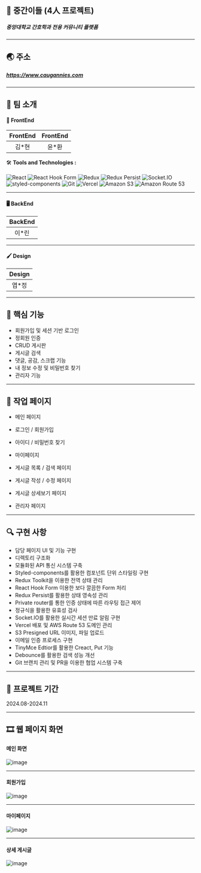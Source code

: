 ## 📝 중간이들 (4人 프로젝트)

##### 중앙대학교 간호학과 전용 커뮤니티 플랫폼

---

## 🌏 주소

##### <https://www.caugannies.com>

---

## 👥 팀 소개

#### 🎨 FrontEnd

| FrontEnd | FrontEnd |
| :------: | :------: |
|  김\*현  |  윤\*환  |

🛠️ **Tools and Technologies :** <br><br>
![React](https://img.shields.io/badge/React-%2320232a.svg?style=for-the-badge&logo=react&logoColor=%2361DAFB)
![React Hook Form](https://img.shields.io/badge/react--hook--form-EC5990?style=for-the-badge&logo=reacthookform&logoColor=white)
![Redux](https://img.shields.io/badge/Redux-%23593d88.svg?style=for-the-badge&logo=redux&logoColor=white)
![Redux Persist](https://img.shields.io/badge/Redux_Persist-%23593d88.svg?style=for-the-badge&logo=redux&logoColor=white)
![Socket.IO](https://img.shields.io/badge/Socket.io-black?style=for-the-badge&logo=socket.io&badgeColor=010101)
![styled-components](https://img.shields.io/badge/styled--components-DB7093?style=for-the-badge&logo=styled-components&logoColor=white)
![Git](https://img.shields.io/badge/Git-%23F05033.svg?style=for-the-badge&logo=git&logoColor=white)
![Vercel](https://img.shields.io/badge/Vercel-%23000000.svg?style=for-the-badge&logo=vercel&logoColor=white)
![Amazon S3](https://img.shields.io/badge/Amazon%20S3-569A31?style=for-the-badge&logo=amazon-s3&logoColor=white)
![Amazon Route 53](https://img.shields.io/badge/Amazon%20Route%2053-4053D6?style=for-the-badge&logo=amazon-aws&logoColor=white)

---

#### 🖥 BackEnd

| BackEnd |
| :-----: |
| 이\*린  |

---

#### 🖌️ Design

| Design |
| :----: |
| 엽\*정 |

---

## 🔑 핵심 기능

- 회원가입 및 세션 기반 로그인
- 정회원 인증
- CRUD 게시판
- 게시글 검색
- 댓글, 공감, 스크랩 기능
- 내 정보 수정 및 비밀번호 찾기
- 관리자 기능

---

## 📑 작업 페이지

- 메인 페이지
- 로그인 / 회원가입
- 아이디 / 비밀번호 찾기
- 마이페이지

- 게시글 목록 / 검색 페이지
- 게시글 작성 / 수정 페이지
- 게시글 상세보기 페이지
- 관리자 페이지

---

## 🔍 구현 사항

- 담당 페이지 UI 및 기능 구현
- 디렉토리 구조화
- 모듈화된 API 통신 시스템 구축
- Styled-components를 활용한 컴포넌트 단위 스타일링 구현
- Redux Toolkit을 이용한 전역 상태 관리
- React Hook Form 이용한 보다 깔끔한 Form 처리
- Redux Persist를 활용한 상태 영속성 관리
- Private router를 통한 인증 상태에 따른 라우팅 접근 제어
- 정규식을 활용한 유효성 검사
- Socket.IO를 활용한 실시간 세션 만료 알림 구현
- Vercel 배포 및 AWS Route 53 도메인 관리
- S3 Presigned URL 이미지, 파일 업로드
- 이메일 인증 프로세스 구현
- TinyMce Edtior를 활용한 Creact, Put 기능
- Debounce를 활용한 검색 성능 개선
- Git 브랜치 관리 및 PR을 이용한 협업 시스템 구축

---

## 📅 프로젝트 기간

2024.08-2024.11

---

## 🎞 웹 페이지 화면

#### 메인 화면

![image](https://github.com/user-attachments/assets/9e5c5f8e-3582-408b-bbd7-f9be17a48b35)

---

#### 회원가입

![image](https://github.com/user-attachments/assets/5fc10be8-1d67-42ff-bdac-cee9fdd81503)

---

#### 마이페이지

![image](https://github.com/user-attachments/assets/52c772e9-d294-4d56-8f44-580ad2aa32d9)

---

#### 상세 게시글

![image](https://github.com/user-attachments/assets/2d229749-8d55-40ea-ba1b-5cf69c87bf49)
